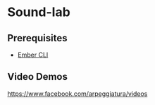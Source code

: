 # Sound-lab


## Prerequisites

* [Ember CLI](http://ember-cli.com/)

## Video Demos ##
https://www.facebook.com/arpeggiatura/videos
